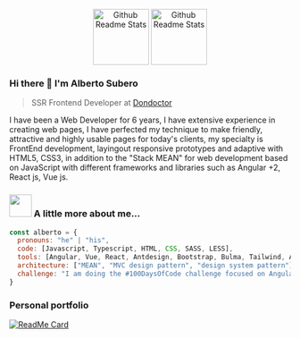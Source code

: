 <p align="center">
 <img width="100px" src="https://media4.giphy.com/media/XEDIHHp3i8bVoEdxd7/giphy.gif?cid=790b761198f26e82ae22beeaad94fc9ce04ae6e948ed721c&rid=giphy.gif&ct=s" align="center" alt="Github Readme Stats" />
  <img width="100px" src="https://i.giphy.com/media/ln7z2eWriiQAllfVcn/giphy.webp" align="center" alt="Github Readme Stats" />
</p>

### Hi there 👋 I'm Alberto Subero
> SSR Frontend Developer at [Dondoctor](https://dondoctor.com)

<div>
  <p>
  I have been a Web Developer for 6 years, I have extensive experience in creating web pages, I have perfected my technique to make friendly, attractive and highly usable pages for today's clients, my specialty is FrontEnd development, layingout responsive prototypes and adaptive with HTML5, CSS3, in addition to the "Stack MEAN" for web development based on JavaScript with different frameworks and libraries such as Angular +2, React js, Vue js.
  </p>
</div>

### <img src="https://media3.giphy.com/media/FYsIKi5u5omAltxWiU/giphy.gif?cid=ecf05e47p9lc6a8l8d5qrn39xfpi78u0xghsjbdvrbn5a8ym&rid=giphy.gif&ct=s" width="40"> A little more about me...  

```javascript
const alberto = {
  pronouns: "he" | "his",
  code: [Javascript, Typescript, HTML, CSS, SASS, LESS],
  tools: [Angular, Vue, React, Antdesign, Bootstrap, Bulma, Tailwind, Angular-Material, Styled-Components],
  architecture: ["MEAN", "MVC design pattern", "design system pattern"],
  challenge: "I am doing the #100DaysOfCode challenge focused on Angular and javascript"
}
```

### Personal portfolio

[![ReadMe Card](https://github-readme-stats.vercel.app/api/pin/?username=albertosubero&repo=angular-crypto-tracker&show_owner=true&theme=cobalt)](https://github.com/albertosubero/angular-crypto-tracker)
